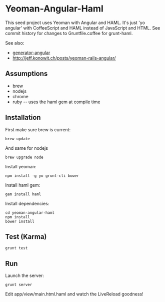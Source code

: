 # Yeoman-Angular-Haml

This seed project uses Yeoman with Angular and HAML. It's just 'yo angular' with CoffeeScript and HAML instead of JavaScript and HTML. See commit history for changes to Gruntfile.coffee for grunt-haml.

See also:

* [generator-angular](https://github.com/yeoman/generator-angular)
* http://jeff.konowit.ch/posts/yeoman-rails-angular/

## Assumptions

* brew
* nodejs
* chrome
* ruby -- uses the haml gem at compile time

## Installation

First make sure brew is current:

    brew update

And same for nodejs

    brew upgrade node

Install yeoman:

    npm install -g yo grunt-cli bower

Install haml gem:

    gem install haml

Install dependencies:

    cd yeoman-angular-haml
    npm install
    bower install

## Test (Karma)

    grunt test

## Run

Launch the server:

    grunt server


Edit app/view/main.html.haml and watch the LiveReload goodness!




